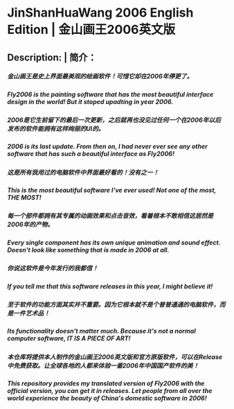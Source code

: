 # JinShanHuaWang 2006 English Edition | 金山画王2006英文版

## Description: | 简介：

##### 金山画王是史上界面最美观的绘画软件！可惜它却在2006年停更了。
##### Fly2006 is the painting software that has the most beautiful interface design in the world! But it stoped upadting in year 2006. 
##### 2006是它生前留下的最后一次更新，之后就再也没见过任何一个在2006年以后发布的软件能拥有这样绚丽的UI的。
##### 2006 is its last update. From then on, I had never ever see any other software that has such a beautiful interface as Fly2006! 
##### 这是所有我用过的电脑软件中界面最好看的！没有之一！
##### This is the most beautiful software I've ever used! Not one of the most, THE MOST! 
##### 每一个部件都拥有其专属的动画效果和点击音效，看着根本不敢相信这居然是2006年的产物。
##### Every single component has its own unique animation and sound effect. Doesn't look like something that is made in 2006 at all. 
##### 你说这软件是今年发行的我都信！
##### If you tell me that this software releases in this year, I might believe it! 
##### 至于软件的功能方面其实并不重要。因为它根本就不是个普普通通的电脑软件，而是一件艺术品！
##### Its functionality doesn't matter much. Because it's not a normal computer software, IT IS A PIECE OF ART! 
##### 本仓库将提供本人制作的金山画王2006英文版和官方原版软件，可以在Release中免费获取。让全球各地的人都来体验一番2006年中国国产软件的美！
##### This repository provides my translated version of Fly2006 with the official version, you can get it in releases. Let people from all over the world experience the beauty of China's domestic software in 2006! 
